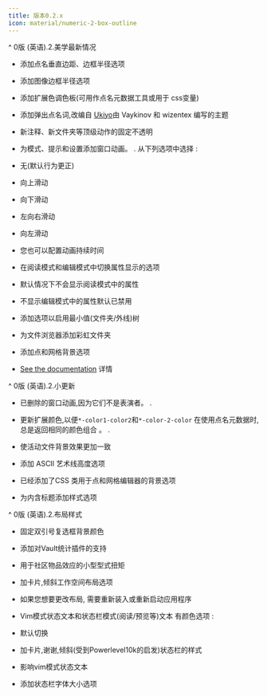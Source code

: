 ```yaml
---
title: 版本0.2.x
icon: material/numeric-2-box-outline
---
```


^ 0版 (英语).2.美学最新情况

- 添加点名垂直边距、边框半径选项

- 添加图像边框半径选项

- 添加扩展色调色板(可用作点名元数据工具或用于
css变量)

- 添加弹出点名词,改编自
[Ukiyo](https://github.com/technerium/obsidian-ukiyo)由 Vaykinov 和 wizentex 编写的主题

- 新注释、新文件夹等顶级动作的固定不透明

- 为模式、提示和设置添加窗口动画。
.
从下列选项中选择 :

- 无(默认行为更正)

- 向上滑动

- 向下滑动

- 左向右滑动

- 向左滑动

-  您也可以配置动画持续时间

- 在阅读模式和编辑模式中切换属性显示的选项

- 默认情况下不会显示阅读模式中的属性

- 不显示编辑模式中的属性默认已禁用

- 添加选项以启用最小值(文件夹/外线)树

- 为文件浏览器添加彩虹文件夹

- 添加点和网格背景选项

- [See the documentation](https://github.com/bladeacer/flexcyon/tree/master/docs/docs.md)
详情

^ 0版 (英语).2.小更新

- 已删除的窗口动画,因为它们不是表演者。
.

- 更新扩展颜色,以便`*-color1-color2`和`*-color-2-color`
在使用点名元数据时, 总是返回相同的颜色组合 。
.

- 使活动文件背景效果更加一致

- 添加 ASCII 艺术线高度选项

- 已经添加了CSS 类用于点和网格编辑器的背景选项

- 为内含标题添加样式选项

^ 0版 (英语).2.布局样式

- 固定双引号复选框背景颜色

- 添加对Vault统计插件的支持

- 用于社区物品效应的小型型式扭矩

- 加卡片,倾斜工作空间布局选项

- 如果您想要更改布局, 需要重新装入或重新启动应用程序

- Vim模式状态文本和状态栏模式(阅读/预览等)文本
有颜色选项 :
- 默认切换
- 加卡片,谢谢,倾斜(受到Powerlevel10k的启发)状态栏的样式
- 影响vim模式状态文本
- 添加状态栏字体大小选项
